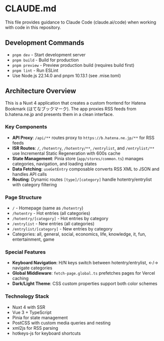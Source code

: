 # CLAUDE.md

This file provides guidance to Claude Code (claude.ai/code) when working with code in this repository.

## Development Commands

- `pnpm dev` - Start development server
- `pnpm build` - Build for production
- `pnpm preview` - Preview production build (requires build first)
- `pnpm lint` - Run ESLint
- Use Node.js 22.14.0 and pnpm 10.13.1 (see .mise.toml)

## Architecture Overview

This is a Nuxt 4 application that creates a custom frontend for Hatena Bookmark (はてなブックマーク). The app proxies RSS feeds from b.hatena.ne.jp and presents them in a clean interface.

### Key Components

- **API Proxy**: `/api/**` routes proxy to `https://b.hatena.ne.jp/**` for RSS feeds
- **ISR Routes**: `/`, `/hotentry`, `/hotentry/**`, `/entrylist`, and `/entrylist/**` use Incremental Static Regeneration with 600s cache
- **State Management**: Pinia store (`app/stores/common.ts`) manages categories, navigation, and loading states
- **Data Fetching**: `useGetEntry` composable converts RSS XML to JSON and handles API calls
- **Routing**: Dynamic routes `[type]/[category]` handle hotentry/entrylist with category filtering

### Page Structure

- `/` - Homepage (same as `/hotentry`)
- `/hotentry` - Hot entries (all categories)
- `/hotentry/[category]` - Hot entries by category
- `/entrylist` - New entries (all categories)
- `/entrylist/[category]` - New entries by category
- Categories: all, general, social, economics, life, knowledge, it, fun, entertainment, game

### Special Features

- **Keyboard Navigation**: H/N keys switch between hotentry/entrylist, ←/→ navigate categories
- **Global Middleware**: `fetch-page.global.ts` prefetches pages for Vercel caching
- **Dark/Light Theme**: CSS custom properties support both color schemes

### Technology Stack

- Nuxt 4 with SSR
- Vue 3 + TypeScript
- Pinia for state management
- PostCSS with custom media queries and nesting
- xml2js for RSS parsing
- hotkeys-js for keyboard shortcuts

